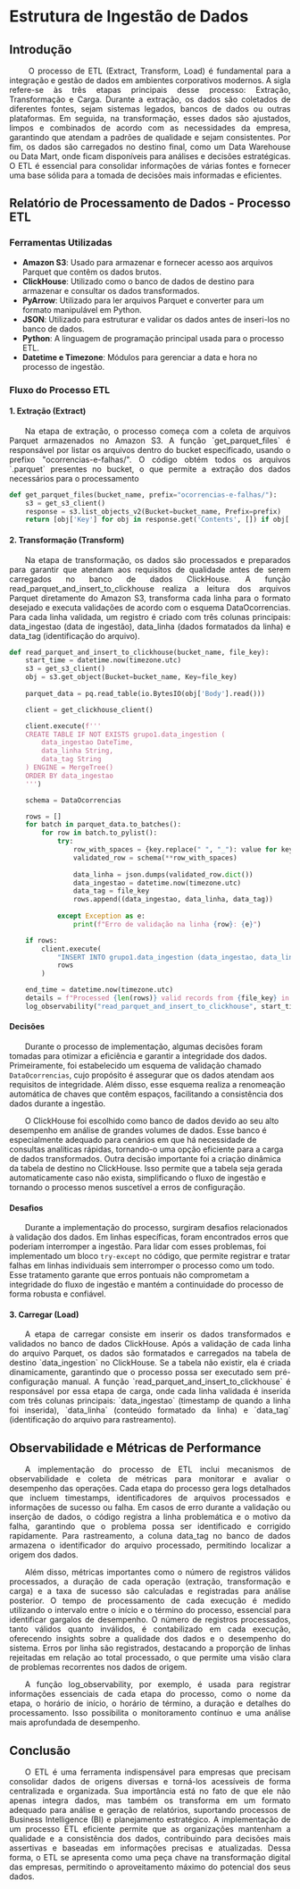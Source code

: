 # Estrutura de Ingestão de Dados

## Introdução 
<p align="justify">&emsp;&emsp; O processo de ETL (Extract, Transform, Load) é fundamental para a integração e gestão de dados em ambientes corporativos modernos. A sigla refere-se às três etapas principais desse processo: Extração, Transformação e Carga. Durante a extração, os dados são coletados de diferentes fontes, sejam sistemas legados, bancos de dados ou outras plataformas. Em seguida, na transformação, esses dados são ajustados, limpos e combinados de acordo com as necessidades da empresa, garantindo que atendam a padrões de qualidade e sejam consistentes. Por fim, os dados são carregados no destino final, como um Data Warehouse ou Data Mart, onde ficam disponíveis para análises e decisões estratégicas. O ETL é essencial para consolidar informações de várias fontes e fornecer uma base sólida para a tomada de decisões mais informadas e eficientes.</p>

## Relatório de Processamento de Dados - Processo ETL

### Ferramentas Utilizadas

- **Amazon S3**: Usado para armazenar e fornecer acesso aos arquivos Parquet que contêm os dados brutos.
- **ClickHouse**: Utilizado como o banco de dados de destino para armazenar e consultar os dados transformados.
- **PyArrow**: Utilizado para ler arquivos Parquet e converter para um formato manipulável em Python.
- **JSON**: Utilizado para estruturar e validar os dados antes de inseri-los no banco de dados.
- **Python**: A linguagem de programação principal usada para o processo ETL.
- **Datetime e Timezone**: Módulos para gerenciar a data e hora no processo de ingestão.


### Fluxo do Processo ETL

#### 1. Extração (Extract)

<p align="justify">&emsp;&emsp;Na etapa de extração, o processo começa com a coleta de arquivos Parquet armazenados no Amazon S3. A função `get_parquet_files` é responsável por listar os arquivos dentro do bucket especificado, usando o prefixo "ocorrencias-e-falhas/". O código obtém todos os arquivos `.parquet` presentes no bucket, o que permite a extração dos dados necessários para o processamento</p>

```python
def get_parquet_files(bucket_name, prefix="ocorrencias-e-falhas/"):
    s3 = get_s3_client()
    response = s3.list_objects_v2(Bucket=bucket_name, Prefix=prefix)
    return [obj['Key'] for obj in response.get('Contents', []) if obj['Key'].endswith('.parquet')]
```

#### 2. Transformação (Transform)
<p align="justify">&emsp;&emsp;Na etapa de transformação, os dados são processados e preparados para garantir que atendam aos requisitos de qualidade antes de serem carregados no banco de dados ClickHouse. A função read_parquet_and_insert_to_clickhouse realiza a leitura dos arquivos Parquet diretamente do Amazon S3, transforma cada linha para o formato desejado e executa validações de acordo com o esquema DataOcorrencias. Para cada linha validada, um registro é criado com três colunas principais: data_ingestao (data de ingestão), data_linha (dados formatados da linha) e data_tag (identificação do arquivo).

```python
def read_parquet_and_insert_to_clickhouse(bucket_name, file_key):
    start_time = datetime.now(timezone.utc)
    s3 = get_s3_client()
    obj = s3.get_object(Bucket=bucket_name, Key=file_key)
    
    parquet_data = pq.read_table(io.BytesIO(obj['Body'].read()))

    client = get_clickhouse_client()

    client.execute(f'''
    CREATE TABLE IF NOT EXISTS grupo1.data_ingestion (
        data_ingestao DateTime,
        data_linha String,
        data_tag String
    ) ENGINE = MergeTree()
    ORDER BY data_ingestao
    ''')

    schema = DataOcorrencias

    rows = []
    for batch in parquet_data.to_batches():
        for row in batch.to_pylist():
            try:
                row_with_spaces = {key.replace(" ", "_"): value for key, value in row.items()}
                validated_row = schema(**row_with_spaces)
                
                data_linha = json.dumps(validated_row.dict())
                data_ingestao = datetime.now(timezone.utc)
                data_tag = file_key
                rows.append((data_ingestao, data_linha, data_tag))
            
            except Exception as e:
                print(f"Erro de validação na linha {row}: {e}")

    if rows:
        client.execute(
            "INSERT INTO grupo1.data_ingestion (data_ingestao, data_linha, data_tag) VALUES",
            rows
        )

    end_time = datetime.now(timezone.utc)
    details = f"Processed {len(rows)} valid records from {file_key} in bucket {bucket_name} and inserted into ClickHouse"
    log_observability("read_parquet_and_insert_to_clickhouse", start_time, end_time, details)
```

#### Decisões

&emsp;&emsp;Durante o processo de implementação, algumas decisões foram tomadas para otimizar a eficiência e garantir a integridade dos dados. Primeiramente, foi estabelecido um esquema de validação chamado `DataOcorrencias`, cujo propósito é assegurar que os dados atendam aos requisitos de integridade. Além disso, esse esquema realiza a renomeação automática de chaves que contêm espaços, facilitando a consistência dos dados durante a ingestão.

&emsp;&emsp;O ClickHouse foi escolhido como banco de dados devido ao seu alto desempenho em análise de grandes volumes de dados. Esse banco é especialmente adequado para cenários em que há necessidade de consultas analíticas rápidas, tornando-o uma opção eficiente para a carga de dados transformados. Outra decisão importante foi a criação dinâmica da tabela de destino no ClickHouse. Isso permite que a tabela seja gerada automaticamente caso não exista, simplificando o fluxo de ingestão e tornando o processo menos suscetível a erros de configuração.

#### Desafios

&emsp;&emsp;Durante a implementação do processo, surgiram desafios relacionados à validação dos dados. Em linhas específicas, foram encontrados erros que poderiam interromper a ingestão. Para lidar com esses problemas, foi implementado um bloco `try-except` no código, que permite registrar e tratar falhas em linhas individuais sem interromper o processo como um todo. Esse tratamento garante que erros pontuais não comprometam a integridade do fluxo de ingestão e mantém a continuidade do processo de forma robusta e confiável.

#### 3. Carregar (Load)
<p align="justify">&emsp;&emsp;A etapa de carregar consiste em inserir os dados transformados e validados no banco de dados ClickHouse. Após a validação de cada linha do arquivo Parquet, os dados são formatados e carregados na tabela de destino `data_ingestion` no ClickHouse. Se a tabela não existir, ela é criada dinamicamente, garantindo que o processo possa ser executado sem pré-configuração manual. A função `read_parquet_and_insert_to_clickhouse` é responsável por essa etapa de carga, onde cada linha validada é inserida com três colunas principais: `data_ingestao` (timestamp de quando a linha foi inserida), `data_linha` (conteúdo formatado da linha) e `data_tag` (identificação do arquivo para rastreamento).</p>

## Observabilidade e Métricas de Performance

<p align="justify">&emsp;&emsp;A implementação do processo de ETL inclui mecanismos de observabilidade e coleta de métricas para monitorar e avaliar o desempenho das operações. Cada etapa do processo gera logs detalhados que incluem timestamps, identificadores de arquivos processados e informações de sucesso ou falha. Em casos de erro durante a validação ou inserção de dados, o código registra a linha problemática e o motivo da falha, garantindo que o problema possa ser identificado e corrigido rapidamente. Para rastreamento, a coluna data_tag no banco de dados armazena o identificador do arquivo processado, permitindo localizar a origem dos dados.</p>

<p align="justify">&emsp;&emsp;Além disso, métricas importantes como o número de registros válidos processados, a duração de cada operação (extração, transformação e carga) e a taxa de sucesso são calculadas e registradas para análise posterior. O tempo de processamento de cada execução é medido utilizando o intervalo entre o início e o término do processo, essencial para identificar gargalos de desempenho. O número de registros processados, tanto válidos quanto inválidos, é contabilizado em cada execução, oferecendo insights sobre a qualidade dos dados e o desempenho do sistema. Erros por linha são registrados, destacando a proporção de linhas rejeitadas em relação ao total processado, o que permite uma visão clara de problemas recorrentes nos dados de origem.</p>


<p align="justify">&emsp;&emsp;A função log_observability, por exemplo, é usada para registrar informações essenciais de cada etapa do processo, como o nome da etapa, o horário de início, o horário de término, a duração e detalhes do processamento. Isso possibilita o monitoramento contínuo e uma análise mais aprofundada de desempenho.</p>


## Conclusão
<p align="justify">&emsp;&emsp;O ETL é uma ferramenta indispensável para empresas que precisam consolidar dados de origens diversas e torná-los acessíveis de forma centralizada e organizada. Sua importância está no fato de que ele não apenas integra dados, mas também os transforma em um formato adequado para análise e geração de relatórios, suportando processos de Business Intelligence (BI) e planejamento estratégico. A implementação de um processo ETL eficiente permite que as organizações mantenham a qualidade e a consistência dos dados, contribuindo para decisões mais assertivas e baseadas em informações precisas e atualizadas. Dessa forma, o ETL se apresenta como uma peça chave na transformação digital das empresas, permitindo o aproveitamento máximo do potencial dos seus dados.</p>





